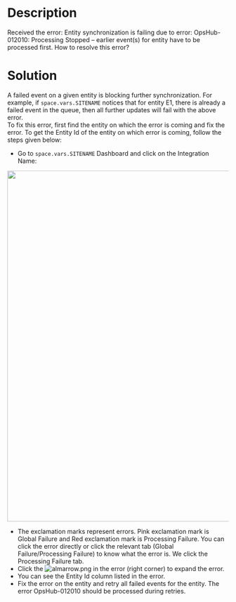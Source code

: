 # Description

Received the error: Entity synchronization is failing due to error: OpsHub-012010: Processing Stopped – earlier event(s) for entity have to be processed first. How to resolve this error?

# Solution

A failed event on a given entity is blocking further synchronization. For example, if <code class="expression">space.vars.SITENAME</code> notices that for entity E1, there is already a failed event in the queue, then all further updates will fail with the above error.  
To fix this error, first find the entity on which the error is coming and fix the error. To get the Entity Id of the entity on which error is coming, follow the steps given below:

* Go to <code class="expression">space.vars.SITENAME</code> Dashboard and click on the Integration Name:  

<p align="center">
  <img src="../../../assets/trouble.png"  width="800px">
</p>

* The exclamation marks represent errors. Pink exclamation mark is Global Failure and Red exclamation mark is Processing Failure. You can click the error directly or click the relevant tab (Global Failure/Processing Failure) to know what the error is. We click the Processing Failure tab.
* Click the ![almarrow.png](../../../assets/almarrow.png) in the error (right corner) to expand the error.
* You can see the Entity Id column listed in the error.
* Fix the error on the entity and retry all failed events for the entity. The error OpsHub-012010 should be processed during retries.
